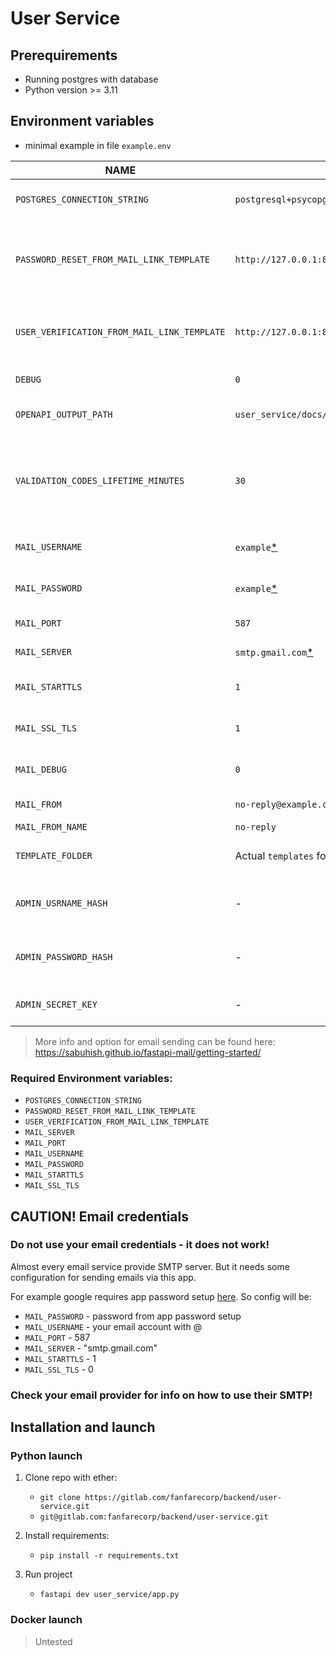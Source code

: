 # User Service

## Prerequirements

- Running postgres with database
- Python version >= 3.11

## Environment variables

- minimal example in file `example.env`

| NAME                                        | Default value                                                 | Description                                                                   |
|---------------------------------------------|---------------------------------------------------------------|-------------------------------------------------------------------------------|
| `POSTGRES_CONNECTION_STRING`                | `postgresql+psycopg2://myuser:mypassword@localhost:5432/test` | string for postgres connection                                                |
| `PASSWORD_RESET_FROM_MAIL_LINK_TEMPLATE`    | `http://127.0.0.1:8000/users/reset_password/$code`            | link template for password reset email callback. Must contain `$code` string. |
| `USER_VERIFICATION_FROM_MAIL_LINK_TEMPLATE` | `http://127.0.0.1:8000/users/verify-email/$code`              | link template for email confirmation. Must contain `$code` string             |
| `DEBUG`                                     | `0`                                                           | Debug mode for FastAPI                                                        |
| `OPENAPI_OUTPUT_PATH`                       | `user_service/docs/openapi.yaml`                              | Path to write generated openapi file                                          |
| `VALIDATION_CODES_LIFETIME_MINUTES`         | `30`                                                          | Lifetime for password reset and validation codes. Float values are accepted   |
| `MAIL_USERNAME`                             | `example`[*](#email-notice)                                   | Username for SMTP authentication                                              |
| `MAIL_PASSWORD`                             | `example`[*](#email-notice)                                   | Password for SMTP authentication                                              |
| `MAIL_PORT`                                 | `587`                                                         | SMTP Mail server port                                                         |
| `MAIL_SERVER`                               | `smtp.gmail.com`[*](#email-notice)                            | SMTP Mail server                                                              |
| `MAIL_STARTTLS`                             | `1`                                                           | For STARTTLS connections                                                      |
| `MAIL_SSL_TLS`                              | `1`                                                           | For connecting over TLS/SSL                                                   |
| `MAIL_DEBUG`                                | `0`                                                           | Debug mode for while sending mails                                            |
| `MAIL_FROM`                                 | `no-reply@example.com`                                        | Sender address                                                                |
| `MAIL_FROM_NAME`                            | `no-reply`                                                    | Title for Mail                                                                |
| `TEMPLATE_FOLDER`                           | Actual `templates` folder inside project                      | jinja2 template folder name                                                   |
| `ADMIN_USRNAME_HASH`                        | -                                                             | hash of admin`s username for auth                                             |
| `ADMIN_PASSWORD_HASH`                       | -                                                             | hash of admin`s password for auth                                             |
| `ADMIN_SECRET_KEY`                          | -                                                             | secret key to issue admin tokens      

> More info and option for email sending can be found here: https://sabuhish.github.io/fastapi-mail/getting-started/

### Required Environment variables:

- `POSTGRES_CONNECTION_STRING`
- `PASSWORD_RESET_FROM_MAIL_LINK_TEMPLATE`
- `USER_VERIFICATION_FROM_MAIL_LINK_TEMPLATE`
- `MAIL_SERVER`
- `MAIL_PORT`
- `MAIL_USERNAME`
- `MAIL_PASSWORD`
- `MAIL_STARTTLS`
- `MAIL_SSL_TLS`

## <a id="email-notice">CAUTION! Email credentials</a>

### **Do not use your email credentials - it does not work!**

Almost every email service provide SMTP server.
But it needs some configuration for sending emails via this app.

For example google requires app password setup [here](https://myaccount.google.com/apppasswords).
So config will be:
- `MAIL_PASSWORD` - password from app password setup
- `MAIL_USERNAME` - your email account with @
- `MAIL_PORT` - 587
- `MAIL_SERVER` - "smtp.gmail.com"
- `MAIL_STARTTLS` - 1
- `MAIL_SSL_TLS` - 0

### Check your email provider for info on how to use their SMTP!

## Installation and launch

### Python launch

1. Clone repo with ether:
    - `git clone https://gitlab.com/fanfarecorp/backend/user-service.git`
    - `git@gitlab.com:fanfarecorp/backend/user-service.git`

2. Install requirements:
    - `pip install -r requirements.txt`

3. Run project
    - `fastapi dev user_service/app.py`

### Docker launch

> Untested
